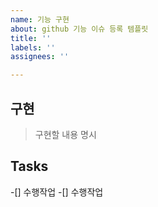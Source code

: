 ```yaml
---
name: 기능 구현
about: github 기능 이슈 등록 템플릿
title: ''
labels: ''
assignees: ''

---
```


구현
---
>구현할 내용 명시

Tasks
---
-[] 수행작업
-[] 수행작업
